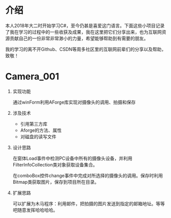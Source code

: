 # 介绍

本人2018年大二时开始学习C#，至今仍甚是喜爱这门语言。下面这些小项目记录了我在学习的过程中的一些收获及成果，我在这里把它们分享出来，也为互联网资源贡献自己的一份非常非常渺小的力量，希望能够帮助到有需要的朋友。

我的学习的离不开Github、CSDN等周多社区里的互联网前辈们的分享以及帮助，致敬！

# Camera_001
1. 实现功能

   通过winForm利用AForge库实现对摄像头的调用、拍摄和保存

2. 涉及技术

   - 引用第三方库
   - Aforge的方法、属性
   - 对磁盘的读写文件

3. 设计思路

   在窗体Load事件中检测PC设备中所有的摄像头设备，并利用FilterInfoCollection类对象获取设备集合。

   在comboBox控件change事件中完成对所选择的摄像头的调用。保存时利用Bitmap类获取图片，保存到项目所在目录。

4. 扩展思路

   可以扩展为木马程序：利用邮件，把拍摄的图片发送到指定的邮箱地址。等等吧随意发挥哈哈哈哈。